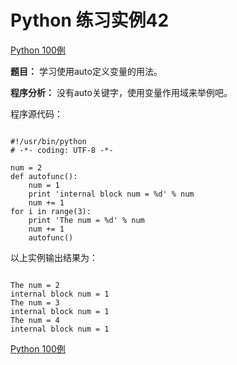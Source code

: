 Python 练习实例42
=============

 [Python 100例](python-100-examples.md)


 **题目：** 学习使用auto定义变量的用法。

 **程序分析：** 没有auto关键字，使用变量作用域来举例吧。

 程序源代码：


```

#!/usr/bin/python
# -*- coding: UTF-8 -*-

num = 2
def autofunc():
    num = 1
    print 'internal block num = %d' % num
    num += 1
for i in range(3):
    print 'The num = %d' % num
    num += 1
    autofunc()

```

 以上实例输出结果为：


```

The num = 2
internal block num = 1
The num = 3
internal block num = 1
The num = 4
internal block num = 1

```

[Python 100例](python-100-examples.md)
